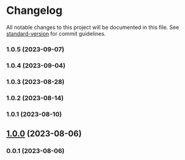 # Changelog

All notable changes to this project will be documented in this file. See [standard-version](https://github.com/conventional-changelog/standard-version) for commit guidelines.

### 1.0.5 (2023-09-07)

### 1.0.4 (2023-09-04)

### 1.0.3 (2023-08-28)

### 1.0.2 (2023-08-14)

### 1.0.1 (2023-08-10)

## [1.0.0](https://github.com/Kikobeats/top-crawler-agents/compare/v0.0.1...v1.0.0) (2023-08-06)

### 0.0.1 (2023-08-06)
